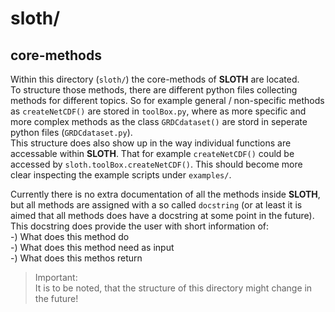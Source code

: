 # sloth/
## core-methods

Within this directory (`sloth/`) the core-methods of **SLOTH** are located.  
To structure those methods, there are different python files collecting methods for different topics. So for example general / non-specific methods as `createNetCDF()` are stored in `toolBox.py`, where as more specific and more complex methods as the class `GRDCdataset()` are stord in seperate python files (`GRDCdataset.py`).  
This structure does also show up in the way individual functions are accessable within **SLOTH**. That for example `createNetCDF()` could be accessed by `sloth.toolBox.createNetCDF()`. This should become more clear inspecting the example scripts under `examples/`.  

Currently there is no extra documentation of all the methods inside **SLOTH**, but all methods are assigned with a so called `docstring` (or at least it is aimed that all methods does have a docstring at some point in the future). This docstring does provide the user with short information of:  
-) What does this method do  
-) What does this method need as input  
-) What does this methos return  

> Important:  
It is to be noted, that the structure of this directory might change in the future!
